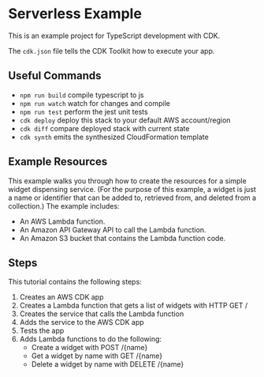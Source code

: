 # Serverless Example
This is an example project for TypeScript development with CDK.

The `cdk.json` file tells the CDK Toolkit how to execute your app.

## Useful Commands

* `npm run build`   compile typescript to js
* `npm run watch`   watch for changes and compile
* `npm run test`    perform the jest unit tests
* `cdk deploy`      deploy this stack to your default AWS account/region
* `cdk diff`        compare deployed stack with current state
* `cdk synth`       emits the synthesized CloudFormation template

## Example Resources
This example walks you through how to create the resources for a simple widget dispensing service. (For the purpose of this example, a widget is just a name or identifier that can be added to, retrieved from, and deleted from a collection.) The example includes:

- An AWS Lambda function.
- An Amazon API Gateway API to call the Lambda function.
- An Amazon S3 bucket that contains the Lambda function code.

## Steps
This tutorial contains the following steps:
1. Creates an AWS CDK app
2. Creates a Lambda function that gets a list of widgets with HTTP GET /
3. Creates the service that calls the Lambda function
4. Adds the service to the AWS CDK app
5. Tests the app
6. Adds Lambda functions to do the following:
    - Create a widget with POST /{name}
    - Get a widget by name with GET /{name}
    - Delete a widget by name with DELETE /{name}
